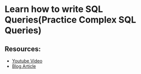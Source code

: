 # Learn how to write SQL Queries(Practice Complex SQL Queries)

## Resources:
* [Youtube Video](https://www.youtube.com/watch?v=FNYdBLwZ6cE)
* [Blog Article](https://techtfq.com/blog/learn-how-to-write-sql-queries-practice-complex-sql-queries)